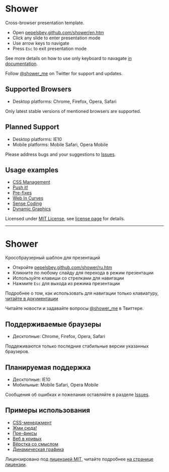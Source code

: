 # Shower
Сross-browser presentation template.

- Open [pepelsbey.github.com/shower/en.htm](http://pepelsbey.github.com/shower/en.htm)
- Click any slide to enter presentation mode
- Use arrow keys to navigate
- Press `Esc` to exit presentation mode

See more details on how to use only keyboard to navagate [in documentation](shower/wiki/Shortcuts).

Follow [@shower_me](http://twitter.com/shower_me/) on Twitter for support and updates.

## Supported Browsers

- Desktop platforms: Chrome, Firefox, Opera, Safari

Only latest stable versions of mentioned browsers are supported.

## Planned Support

- Desktop platforms: IE10
- Mobile platforms: Mobile Safari, Opera Mobile

Please address bugs and your suggestions to [Issues](http://github.com/pepelsbey/shower/issues).

## Usage examples

- [CSS Management](http://pepelsbey.net/pres/css-management/)
- [Push it!](http://pepelsbey.net/pres/push-it/)
- [Pre-fixes](http://pepelsbey.net/pres/pre-fixes/)
- [Web In Curves](http://pepelsbey.net/pres/web-in-curves/)
- [Sense Coding](http://pepelsbey.net/pres/sense-coding/)
- [Dynamic Graphics](http://pepelsbey.net/pres/dynamic-graphics/)

Licensed under [MIT License](http://en.wikipedia.org/wiki/MIT_License), see [license page](shower/wiki/The-MIT-License) for details.

---

# Shower
Кроссбраузерный шаблон для презентаций

- Откройте [pepelsbey.github.com/shower/ru.htm](http://pepelsbey.github.com/shower/ru.htm)
- Кликните по любому слайду для перехода в режим презентации
- Используйте клавиши со стрелками для навигации
- Нажмите `Esc` для выхода из режима презентации

Подробнее о том, как использовать для навигации только клавиатуру, [читайте в документации](shower/wiki/Клавиатура)

Читайте новости и задавайте вопросы [@shower_me](http://twitter.com/shower_me/) в Твиттере.

## Поддерживаемые браузеры

- Десктопные: Chrome, Firefox, Opera, Safari

Поддеживаются только последние стабильные версии указанных браузеров.

## Планируемая поддержка

- Десктопные: IE10
- Мобильные: Mobile Safari, Opera Mobile

Сообщения об ошибках и пожелания оставляйте в разделе [Issues](http://github.com/pepelsbey/shower/issues).

## Примеры использования

- [CSS-менеджмент](http://pepelsbey.net/pres/css-management/)
- [Жми сюда!](http://pepelsbey.net/pres/push-it/)
- [Пре-фиксы](http://pepelsbey.net/pres/pre-fixes/)
- [Веб в кривых](http://pepelsbey.net/pres/web-in-curves/)
- [Вёрстка со смыслом](http://pepelsbey.net/pres/sense-coding/)
- [Динамическая графика](http://pepelsbey.net/pres/dynamic-graphics/)

Лицензировано под [лицензией MIT](http://ru.wikipedia.org/wiki/Лицензия_MIT), читайте подробнее [на странице лицензии](shower/wiki/Лицензия-MIT).